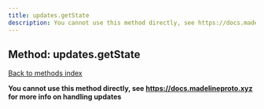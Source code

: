 ```yaml
---
title: updates.getState
description: You cannot use this method directly, see https://docs.madelineproto.xyz for more info on handling updates
---
```

## Method: updates.getState  
[Back to methods index](index.md)


**You cannot use this method directly, see https://docs.madelineproto.xyz for more info on handling updates**




